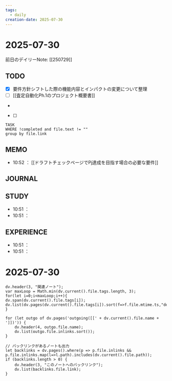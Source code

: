```yaml
---
tags:
  - daily
creation-date: 2025-07-30
---
```


# 2025-07-30



前日のデイリーNote: [[250729]]
## TODO
- [x] 要件方針シフトした際の機能内容とインパクトの変更について整理
- [ ]  [[査定自動化Ph.1のプロジェクト概要書]]
- 
- [ ] 

```dataview
TASK  
WHERE !completed and file.text != ""
group by file.link

```

## MEMO
- 10:52 ： [[ドラフトチェックページでPj達成を目指す場合の必要な要件]] 

## JOURNAL

## STUDY
- 10:51 ：
- 10:51 ：

## EXPERIENCE
- 10:51 ：
- 10:51 ：
# 2025-07-30



```dataviewjs
dv.header(3, "関連ノート");
var maxLoop = Math.min(dv.current().file.tags.length, 3);
for(let i=0;i<maxLoop;i++){
dv.span(dv.current().file.tags[i]);
dv.list(dv.pages(dv.current().file.tags[i]).sort(f=>f.file.mtime.ts,"desc").limit(15).file.link);
}

for (let outgo of dv.pages('outgoing([[' + dv.current().file.name + ']])')) {
    dv.header(4, outgo.file.name);
    dv.list(outgo.file.inlinks.sort());
}

// バックリンクがあるノートも出力
let backlinks = dv.pages().where(p => p.file.inlinks && p.file.inlinks.map(l=>l.path).includes(dv.current().file.path));
if (backlinks.length > 0) {
    dv.header(3, "このノートへのバックリンク");
    dv.list(backlinks.file.link);
}
```